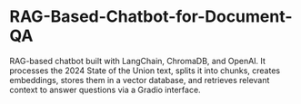 # RAG-Based-Chatbot-for-Document-QA
RAG-based chatbot built with LangChain, ChromaDB, and OpenAI. It processes the 2024 State of the Union text, splits it into chunks, creates embeddings, stores them in a vector database, and retrieves relevant context to answer questions via a Gradio interface.
